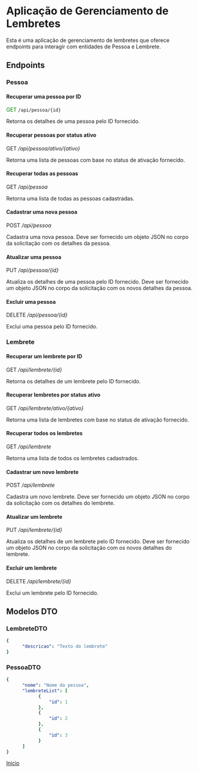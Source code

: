 # Aplicação de Gerenciamento de Lembretes

Esta é uma aplicação de gerenciamento de lembretes que oferece endpoints para interagir com entidades de Pessoa e Lembrete.

## Endpoints

### Pessoa

#### Recuperar uma pessoa por ID

<span style="color:green;">GET</span> `/api/pessoa/{id}`

Retorna os detalhes de uma pessoa pelo ID fornecido.

#### Recuperar pessoas por status ativo

GET */api/pessoa/ativo/{ativo}*


Retorna uma lista de pessoas com base no status de ativação fornecido.

#### Recuperar todas as pessoas

GET */api/pessoa*

Retorna uma lista de todas as pessoas cadastradas.

#### Cadastrar uma nova pessoa

POST */api/pessoa*

Cadastra uma nova pessoa. Deve ser fornecido um objeto JSON no corpo da solicitação com os detalhes da pessoa.

#### Atualizar uma pessoa

PUT */api/pessoa/{id}*

Atualiza os detalhes de uma pessoa pelo ID fornecido. Deve ser fornecido um objeto JSON no corpo da solicitação com os novos detalhes da pessoa.

#### Excluir uma pessoa

DELETE */api/pessoa/{id}*

Exclui uma pessoa pelo ID fornecido.

### Lembrete

#### Recuperar um lembrete por ID

GET */api/lembrete/{id}*

Retorna os detalhes de um lembrete pelo ID fornecido.

#### Recuperar lembretes por status ativo

GET */api/lembrete/ativo/{ativo}*

Retorna uma lista de lembretes com base no status de ativação fornecido.

#### Recuperar todos os lembretes

GET */api/lembrete*

Retorna uma lista de todos os lembretes cadastrados.

#### Cadastrar um novo lembrete

POST */api/lembrete*

Cadastra um novo lembrete. Deve ser fornecido um objeto JSON no corpo da solicitação com os detalhes do lembrete.

#### Atualizar um lembrete

PUT */api/lembrete/{id}*

Atualiza os detalhes de um lembrete pelo ID fornecido. Deve ser fornecido um objeto JSON no corpo da solicitação com os novos detalhes do lembrete.

#### Excluir um lembrete

DELETE */api/lembrete/{id}*

Exclui um lembrete pelo ID fornecido.

## Modelos DTO

### LembreteDTO

```yaml
{
      "descricao": "Texto do lembrete"
}
```

### PessoaDTO

```yaml
{
      "nome": "Nome da pessoa",
      "lembreteList": [
            {
                "id": 1
            },
            {
                "id": 2
            },
            {
                "id": 3
            }
      ]
}
```
[Inicio](#aplicação-de-gerenciamento-de-lembretes)
